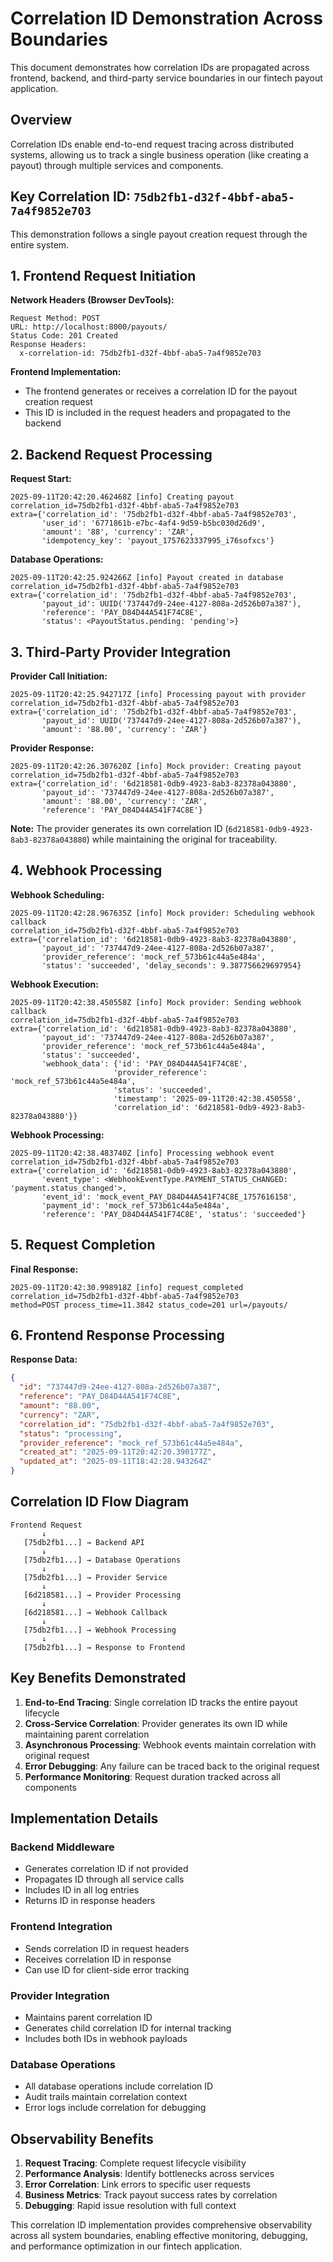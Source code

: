 # Correlation ID Demonstration Across Boundaries

This document demonstrates how correlation IDs are propagated across frontend, backend, and third-party service boundaries in our fintech payout application.

## Overview

Correlation IDs enable end-to-end request tracing across distributed systems, allowing us to track a single business operation (like creating a payout) through multiple services and components.

## Key Correlation ID: `75db2fb1-d32f-4bbf-aba5-7a4f9852e703`

This demonstration follows a single payout creation request through the entire system.

## 1. Frontend Request Initiation

**Network Headers (Browser DevTools):**
```
Request Method: POST
URL: http://localhost:8000/payouts/
Status Code: 201 Created
Response Headers:
  x-correlation-id: 75db2fb1-d32f-4bbf-aba5-7a4f9852e703
```

**Frontend Implementation:**
- The frontend generates or receives a correlation ID for the payout creation request
- This ID is included in the request headers and propagated to the backend

## 2. Backend Request Processing

**Request Start:**
```
2025-09-11T20:42:20.462468Z [info] Creating payout
correlation_id=75db2fb1-d32f-4bbf-aba5-7a4f9852e703
extra={'correlation_id': '75db2fb1-d32f-4bbf-aba5-7a4f9852e703', 
       'user_id': '6771861b-e7bc-4af4-9d59-b5bc030d26d9', 
       'amount': '88', 'currency': 'ZAR', 
       'idempotency_key': 'payout_1757623337995_i76sofxcs'}
```

**Database Operations:**
```
2025-09-11T20:42:25.924266Z [info] Payout created in database
correlation_id=75db2fb1-d32f-4bbf-aba5-7a4f9852e703
extra={'correlation_id': '75db2fb1-d32f-4bbf-aba5-7a4f9852e703', 
       'payout_id': UUID('737447d9-24ee-4127-808a-2d526b07a387'), 
       'reference': 'PAY_D84D44A541F74C8E', 
       'status': <PayoutStatus.pending: 'pending'>}
```

## 3. Third-Party Provider Integration

**Provider Call Initiation:**
```
2025-09-11T20:42:25.942717Z [info] Processing payout with provider
correlation_id=75db2fb1-d32f-4bbf-aba5-7a4f9852e703
extra={'correlation_id': '75db2fb1-d32f-4bbf-aba5-7a4f9852e703', 
       'payout_id': UUID('737447d9-24ee-4127-808a-2d526b07a387'), 
       'amount': '88.00', 'currency': 'ZAR'}
```

**Provider Response:**
```
2025-09-11T20:42:26.307620Z [info] Mock provider: Creating payout
correlation_id=75db2fb1-d32f-4bbf-aba5-7a4f9852e703
extra={'correlation_id': '6d218581-0db9-4923-8ab3-82378a043880', 
       'payout_id': '737447d9-24ee-4127-808a-2d526b07a387', 
       'amount': '88.00', 'currency': 'ZAR', 
       'reference': 'PAY_D84D44A541F74C8E'}
```

**Note:** The provider generates its own correlation ID (`6d218581-0db9-4923-8ab3-82378a043880`) while maintaining the original for traceability.

## 4. Webhook Processing

**Webhook Scheduling:**
```
2025-09-11T20:42:28.967635Z [info] Mock provider: Scheduling webhook callback
correlation_id=75db2fb1-d32f-4bbf-aba5-7a4f9852e703
extra={'correlation_id': '6d218581-0db9-4923-8ab3-82378a043880', 
       'payout_id': '737447d9-24ee-4127-808a-2d526b07a387', 
       'provider_reference': 'mock_ref_573b61c44a5e484a', 
       'status': 'succeeded', 'delay_seconds': 9.387756629697954}
```

**Webhook Execution:**
```
2025-09-11T20:42:38.450558Z [info] Mock provider: Sending webhook callback
correlation_id=75db2fb1-d32f-4bbf-aba5-7a4f9852e703
extra={'correlation_id': '6d218581-0db9-4923-8ab3-82378a043880', 
       'payout_id': '737447d9-24ee-4127-808a-2d526b07a387', 
       'provider_reference': 'mock_ref_573b61c44a5e484a', 
       'status': 'succeeded', 
       'webhook_data': {'id': 'PAY_D84D44A541F74C8E', 
                       'provider_reference': 'mock_ref_573b61c44a5e484a', 
                       'status': 'succeeded', 
                       'timestamp': '2025-09-11T20:42:38.450558', 
                       'correlation_id': '6d218581-0db9-4923-8ab3-82378a043880'}}
```

**Webhook Processing:**
```
2025-09-11T20:42:38.483740Z [info] Processing webhook event
correlation_id=75db2fb1-d32f-4bbf-aba5-7a4f9852e703
extra={'correlation_id': '6d218581-0db9-4923-8ab3-82378a043880', 
       'event_type': <WebhookEventType.PAYMENT_STATUS_CHANGED: 'payment.status_changed'>, 
       'event_id': 'mock_event_PAY_D84D44A541F74C8E_1757616158', 
       'payment_id': 'mock_ref_573b61c44a5e484a', 
       'reference': 'PAY_D84D44A541F74C8E', 'status': 'succeeded'}
```

## 5. Request Completion

**Final Response:**
```
2025-09-11T20:42:30.998918Z [info] request_completed
correlation_id=75db2fb1-d32f-4bbf-aba5-7a4f9852e703
method=POST process_time=11.3842 status_code=201 url=/payouts/
```

## 6. Frontend Response Processing

**Response Data:**
```json
{
  "id": "737447d9-24ee-4127-808a-2d526b07a387",
  "reference": "PAY_D84D44A541F74C8E",
  "amount": "88.00",
  "currency": "ZAR",
  "correlation_id": "75db2fb1-d32f-4bbf-aba5-7a4f9852e703",
  "status": "processing",
  "provider_reference": "mock_ref_573b61c44a5e484a",
  "created_at": "2025-09-11T20:42:20.390177Z",
  "updated_at": "2025-09-11T18:42:28.943264Z"
}
```

## Correlation ID Flow Diagram

```
Frontend Request
       ↓
   [75db2fb1...] → Backend API
       ↓
   [75db2fb1...] → Database Operations
       ↓
   [75db2fb1...] → Provider Service
       ↓
   [6d218581...] → Provider Processing
       ↓
   [6d218581...] → Webhook Callback
       ↓
   [75db2fb1...] → Webhook Processing
       ↓
   [75db2fb1...] → Response to Frontend
```

## Key Benefits Demonstrated

1. **End-to-End Tracing**: Single correlation ID tracks the entire payout lifecycle
2. **Cross-Service Correlation**: Provider generates its own ID while maintaining parent correlation
3. **Asynchronous Processing**: Webhook events maintain correlation with original request
4. **Error Debugging**: Any failure can be traced back to the original request
5. **Performance Monitoring**: Request duration tracked across all components

## Implementation Details

### Backend Middleware
- Generates correlation ID if not provided
- Propagates ID through all service calls
- Includes ID in all log entries
- Returns ID in response headers

### Frontend Integration
- Sends correlation ID in request headers
- Receives correlation ID in response
- Can use ID for client-side error tracking

### Provider Integration
- Maintains parent correlation ID
- Generates child correlation ID for internal tracking
- Includes both IDs in webhook payloads

### Database Operations
- All database operations include correlation ID
- Audit trails maintain correlation context
- Error logs include correlation for debugging

## Observability Benefits

1. **Request Tracing**: Complete request lifecycle visibility
2. **Performance Analysis**: Identify bottlenecks across services
3. **Error Correlation**: Link errors to specific user requests
4. **Business Metrics**: Track payout success rates by correlation
5. **Debugging**: Rapid issue resolution with full context

This correlation ID implementation provides comprehensive observability across all system boundaries, enabling effective monitoring, debugging, and performance optimization in our fintech application.
